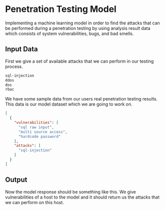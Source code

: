 # Penetration Testing Model

Implementing a machine learning model in order to find the attacks
that can be performed during a penetration testing by using analysis result data
which consists of system vulnerabilities, bugs, and bad smells.

## Input Data

First we give a set of available attacks that we can perform in our testing process.

```txt
sql-injection
ddos
dos
rbac
```

We have some sample data from our users real penetration testing results. This data is our
model dataset which we are going to work on.

```json
[
  {
    "vulnerabilities": [
      "sql raw input",
      "multi source access",
      "hardcode password"
    ],
    "attacks": [
      "sql-injection"
    ]
  }
]
```

## Output

Now the model response should be something like this. We give vulnerabilities of a host to the model and
it should return us the attacks that we can perform on this host.
